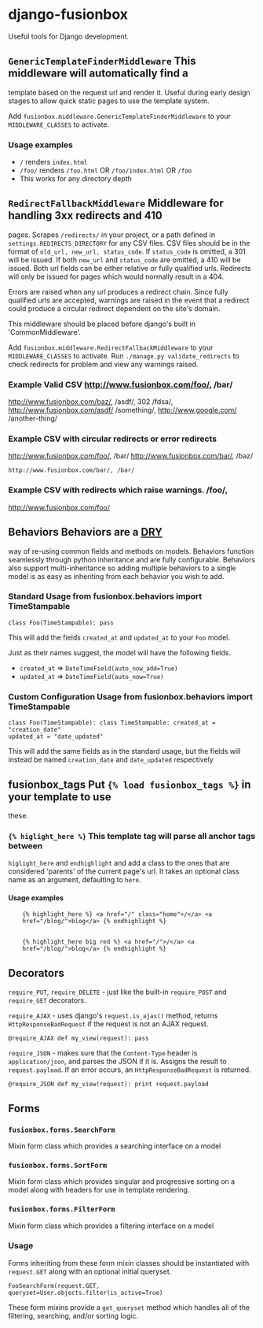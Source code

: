 # django-fusionbox

Useful tools for Django development.


## `GenericTemplateFinderMiddleware` This middleware will automatically find a
template based on the request url and render it. Useful during early design
stages to allow quick static pages to use the template system.

Add `fusionbox.middleware.GenericTemplateFinderMiddleware` to your
`MIDDLEWARE_CLASSES` to activate.

### Usage examples
- `/` renders `index.html`
- `/foo/` renders `/foo.html` OR `/foo/index.html` OR `/foo`
- This works for any directory depth

## `RedirectFallbackMiddleware` Middleware for handling 3xx redirects and 410
pages.  Scrapes `/redirects/` in your project, or a path defined in
`settings.REDIRECTS_DIRECTORY` for any CSV files.  CSV files should be in the
format of `old_url, new_url, status_code`.  If `status_code` is omitted, a 301
will be issued.  If both `new_url` and `status_code` are omitted, a 410 will be
issued.  Both url fields can be either relative or fully qualified urls.
Redirects will only be issued for pages which would normally result in a 404.

Errors are raised when any url produces a redirect chain.  Since fully
qualified urls are accepted, warnings are raised in the event that a redirect
could produce a circular redirect dependent on the site's domain.

This middleware should be placed before django's built in 'CommonMiddleware'.

Add `fusionbox.middleware.RedirectFallbackMiddleware` to your
`MIDDLEWARE_CLASSES` to activate.  Run `./manage.py validate_redirects` to
check redirects for problem and view any warnings raised.

### Example Valid CSV http://www.fusionbox.com/foo/, /bar/
http://www.fusionbox.com/baz/, /asdf/, 302 /fdsa/,
http://www.fusionbox.com/asdf/ /something/, http://www.google.com/
/another-thing/

### Example CSV with circular redirects or error redirects
http://www.fusionbox.com/foo/, /bar/ http://www.fusionbox.com/bar/, /baz/

    http://www.fusionbox.com/bar/, /bar/

### Example CSV with redirects which raise warnings.  /foo/,
http://www.fusionbox.com/foo/

## Behaviors Behaviors are a [DRY](http://c2.com/cgi/wiki?DontRepeatYourself)
way of re-using common fields and methods on models. Behaviors function
seamlessly through python inheritance and are fully configurable. Behaviors
also support multi-inheritance so adding multiple behaviors to a single model
is as easy as inheriting from each behavior you wish to add.

### Standard Usage from fusionbox.behaviors import TimeStampable

    class Foo(TimeStampable): pass

This will add the fields `created_at` and `updated_at` to your `Foo` model.

Just as their names suggest, the model will have the following fields.

* `created_at` => `DateTimeField(auto_now_add=True)`
* `updated_at` => `DateTimeField(auto_now=True)`

### Custom Configuration Usage from fusionbox.behaviors import TimeStampable

    class Foo(TimeStampable): class TimeStampable: created_at = "creation_date"
    updated_at = "date_updated"

This will add the same fields as in the standard usage, but the fields will
instead be named `creation_date` and `date_updated` respectively

## fusionbox\_tags Put `{% load fusionbox_tags %}` in your template to use
these.

### `{% higlight_here %}` This template tag will parse all anchor tags between
`higlight_here` and `endhighlight` and add a class to the ones that are
considered 'parents' of the current page's url. It takes an optional class name
as an argument, defaulting to `here`.


#### Usage examples

        {% highlight_here %} <a href="/" class="home">/</a> <a
        href="/blog/">blog</a> {% endhighlight %}


        {% highlight_here big red %} <a href="/">/</a> <a
        href="/blog/">blog</a> {% endhighlight %}

## Decorators

`require_PUT`, `require_DELETE` - just like the built-in `require_POST` and
`require_GET` decorators.

`require_AJAX` - uses django's `request.is_ajax()` method, returns
`HttpResponseBadRequest` if the request is not an AJAX request.

    @require_AJAX def my_view(request): pass

`require_JSON` - makes sure that the `Content-Type` header is
`application/json`, and parses the JSON if it is.  Assigns the result to
`request.payload`.  If an error occurs, an `HttpResponseBadRequest` is
returned.

    @require_JSON def my_view(request): print request.payload

## Forms

### `fusionbox.forms.SearchForm`

Mixin form class which provides a searching interface on a model

### `fusionbox.forms.SortForm`

Mixin form class which provides singular and progressive sorting on a model
along with headers for use in template rendering.

### `fusionbox.forms.FilterForm`

Mixin form class which provides a filtering interface on a model

### Usage

Forms inheriting from these form mixin classes should be instantiated with
`request.GET` along with an optional initial queryset.

    FooSearchForm(request.GET, queryset=User.objects.filter(is_active=True)

These form mixins provide a `get_queryset` method which handles all of the
filtering, searching, and/or sorting logic.
